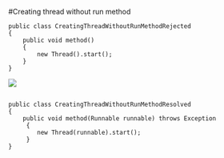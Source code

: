 #Creating thread without run method

```
public class CreatingThreadWithoutRunMethodRejected
{
	public void method() 
	{
		new Thread().start(); 
	}
}
```

![](http://www.iconki.com/icons/Software-Applications/32x32-Applications-Basics/arrow_down_blue.png)

```

public class CreatingThreadWithoutRunMethodResolved
{
	public void method(Runnable runnable) throws Exception
     {
     	new Thread(runnable).start();  
     }
}
```